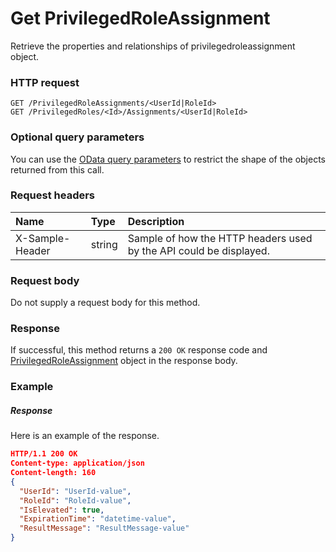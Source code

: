 # Get PrivilegedRoleAssignment

Retrieve the properties and relationships of privilegedroleassignment object.
### HTTP request
```http
GET /PrivilegedRoleAssignments/<UserId|RoleId>
GET /PrivilegedRoles/<Id>/Assignments/<UserId|RoleId>
```
### Optional query parameters
You can use the [OData query parameters](odata-optional-query-parameters.md) to restrict the shape of the objects returned from this call.
### Request headers
| Name       | Type | Description|
|:-----------|:------|:----------|
| X-Sample-Header  | string  | Sample of how the HTTP headers used by the API could be displayed.|

### Request body
Do not supply a request body for this method.
### Response
If successful, this method returns a `200 OK` response code and [PrivilegedRoleAssignment](../resources/privilegedroleassignment.md) object in the response body.
### Example
##### Response
Here is an example of the response.
```json
HTTP/1.1 200 OK
Content-type: application/json
Content-length: 160
{
  "UserId": "UserId-value",
  "RoleId": "RoleId-value",
  "IsElevated": true,
  "ExpirationTime": "datetime-value",
  "ResultMessage": "ResultMessage-value"
}
```

<!-- uuid: 0aae9ad5-4bca-4800-9be3-c34c47cdb2b1
2015-10-09 18:21:34 UTC -->